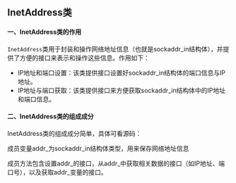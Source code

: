 ## InetAddress类

#### 一、InetAddress类的作用

`InetAddress`类用于封装和操作网络地址信息（也就是sockaddr_in结构体），并提供了方便的接口来表示和操作这些信息。作用如下：

* IP地址和端口设置：该类提供接口设置好sockaddr_in结构体的端口信息与IP地址。
* IP地址与端口获取：该类提供接口来方便获取sockaddr_in结构体中的IP地址和端口信息。

#### 二、InetAddress类的组成成分

InetAddress类的组成成分简单，具体可看源码：

成员变量addr_为sockaddr_in结构体类型，用来保存网络地址信息

成员方法包含设置addr\_的接口，从addr\_中获取相关数据的接口（如IP地址、端口号），以及获取addr_变量的接口。